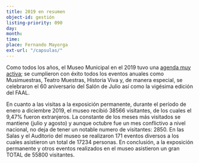 ```yaml
---
title: 2019 en resumen
object-id: gestión
listing-priority: 090
day:
month:
time:
place: Fernando Mayorga
ext-url: "/capsulas/"
---
```


Como todos los años, el Museo Municipal en el 2019 tuvo una [agenda muy activa](/gestion-2019.html); se cumplieron con éxito todos los eventos anuales como Musimuestras, Teatro Muestras, Historia Viva y, de manera especial, se celebraron el 60 aniversario del Salón de Julio así como la vigésima edición del FAAL.

En cuanto a las visitas a la exposición permanente, durante el período de enero a diciembre 2019, el museo recibió 38566 visitantes, de los cuales el 9,47% fueron extranjeros. La constante de los meses más visitados se mantiene (julio y agosto) y aunque octubre fue un mes conflictivo a nivel nacional, no deja de tener un notable numero de visitantes: 2850. En las Salas y el Auditorio del museo se realizaron 171 eventos diversos a los cuales asistieron un total de 17234 personas. En conclusión, a la exposición permanente y otros eventos realizados en el museo asistieron un gran TOTAL de 55800 visitantes.

